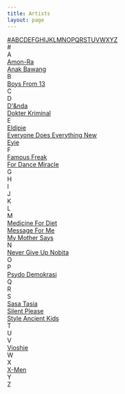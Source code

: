 ```yaml
---
title: Artists
layout: page
---
```


<div class='tml'>
<div class='t-apb'>
<a href='#%23'>#</a><a href='#A'>A</a><a href='#B'>B</a><a href='#C'>C</a><a href='#D'>D</a><a href='#E'>E</a><a href='#F'>F</a><a href='#G'>G</a><a href='#H'>H</a><a href='#I'>I</a><a href='#J'>J</a><a href='#K'>K</a><a href='#L'>L</a><a href='#M'>M</a><a href='#N'>N</a><a href='#O'>O</a><a href='#P'>P</a><a href='#Q'>Q</a><a href='#R'>R</a><a href='#S'>S</a><a href='#T'>T</a><a href='#U'>U</a><a href='#V'>V</a><a href='#W'>W</a><a href='#X'>X</a><a href='#Y'>Y</a><a href='#Z'>Z</a>
</div>
  
<div class='t-wrap'>
  
<div class='t-group'>
<div class='t-head'>
<a name='#'>#</a>
</div>

<!-- KODE IN HERE -->
</div>


<div class='t-group'>
<div class='t-head'>
<a name='A'>A</a>
</div>

<div class='t-item'>
<div class='t-title'>
<a title='Amon-Ra' href='/artist/amonra'>Amon-Ra</a>
</div>
</div>
<div class='t-item'>
<div class='t-title'>
<a title='Anak Bawang' href='/artist/anakbawang'>Anak Bawang</a>
</div>
</div>
</div>


<div class='t-group'>
<div class='t-head'>
<a name='B'>B</a>
</div>

<div class='t-item'>
<div class='t-title'>
<a title='Boys From 13' href='/artist/boysfrom13'>Boys From 13</a>
</div>
</div>
</div>


<div class='t-group'>
<div class='t-head'>
<a name='C'>C</a>
</div>

<!-- KODE IN HERE -->
</div>


<div class='t-group'>
<div class='t-head'>
<a name='D'>D</a>
</div>

<div class='t-item'>
<div class='t-title'>
<a title="D'&nda" href='/artist/dandnda'>D'&nda</a>
</div>
</div>
<div class='t-item'>
<div class='t-title'>
<a title='Dokter Kriminal' href='/artist/dokterkriminal'>Dokter Kriminal</a>
</div>
</div>
</div>


<div class='t-group'>
<div class='t-head'>
<a name='E'>E</a>
</div>

<div class='t-item'>
<div class='t-title'>
<a title='Eldipie' href='/artist/eldipie'>Eldipie</a>
</div>
</div>
<div class='t-item'>
<div class='t-title'>
<a title='Everyone Does Everything New' href='/artist/everyonedoeseverythingnew'>Everyone Does Everything New</a>
</div>
</div>
<div class='t-item'>
<div class='t-title'>
<a title='Eyie' href='/artist/eyie'>Eyie</a>
</div>
</div>
</div>


<div class='t-group'>
<div class='t-head'>
<a name='F'>F</a>
</div>

<div class='t-item'>
<div class='t-title'>
<a title='Famous Freak' href='/artist/famousfreak'>Famous Freak</a>
</div>
</div>
<div class='t-item'>
<div class='t-title'>
<a title='For Dance Miracle' href='/artist/fordancemiracle'>For Dance Miracle</a>
</div>
</div>
</div>


<div class='t-group'>
<div class='t-head'>
<a name='G'>G</a>
</div>

<!-- KODE IN HERE -->
</div>


<div class='t-group'>
<div class='t-head'>
<a name='H'>H</a>
</div>

<!-- KODE IN HERE -->
</div>


<div class='t-group'>
<div class='t-head'>
<a name='I'>I</a>
</div>

<!-- KODE IN HERE -->
</div>


<div class='t-group'>
<div class='t-head'>
<a name='J'>J</a>
</div>

<!-- KODE IN HERE -->
</div>


<div class='t-group'>
<div class='t-head'>
<a name='K'>K</a>
</div>

<!-- KODE IN HERE -->
</div>


<div class='t-group'>
<div class='t-head'>
<a name='L'>L</a>
</div>

<!-- KODE IN HERE -->
</div>


<div class='t-group'>
<div class='t-head'>
<a name='M'>M</a>
</div>

<div class='t-item'>
<div class='t-title'>
<a title='Medicine For Diet' href='/artist/medicinefordiet'>Medicine For Diet</a>
</div>
</div>
<div class='t-item'>
<div class='t-title'>
<a title='Message For Me' href='/artist/messageforme'>Message For Me</a>
</div>
</div>
<div class='t-item'>
<div class='t-title'>
<a title='My Mother Says' href='/artist/mymothersays'>My Mother Says</a>
</div>
</div>
</div>


<div class='t-group'>
<div class='t-head'>
<a name='N'>N</a>
</div>

<div class='t-item'>
<div class='t-title'>
<a title='Never Give Up Nobita' href='/artist/nevergiveupnobita'>Never Give Up Nobita</a>
</div>
</div>
</div>


<div class='t-group'>
<div class='t-head'>
<a name='O'>O</a>
</div>

<!-- KODE IN HERE -->
</div>


<div class='t-group'>
<div class='t-head'>
<a name='P'>P</a>
</div>

<div class='t-item'>
<div class='t-title'>
<a title='Psydo Demokrasi' href='/artist/psydodemokrasi'>Psydo Demokrasi</a>
</div>
</div>
</div>


<div class='t-group'>
<div class='t-head'>
<a name='Q'>Q</a>
</div>

<!-- KODE IN HERE -->
</div>


<div class='t-group'>
<div class='t-head'>
<a name='R'>R</a>
</div>

<!-- KODE IN HERE -->
</div>


<div class='t-group'>
<div class='t-head'>
<a name='S'>S</a>
</div>

<div class='t-item'>
<div class='t-title'>
<a title='Sasa Tasia' href='/artist/sasatasia'>Sasa Tasia</a>
</div>
</div>
<div class='t-item'>
<div class='t-title'>
<a title='Silent Please' href='/artist/silentplease'>Silent Please</a>
</div>
</div>
<div class='t-item'>
<div class='t-title'>
<a title='Style Ancient Kids' href='/artist/styleancientkids'>Style Ancient Kids</a>
</div>
</div>
</div>


<div class='t-group'>
<div class='t-head'>
<a name='T'>T</a>
</div>

<!-- KODE IN HERE -->
</div>


<div class='t-group'>
<div class='t-head'>
<a name='U'>U</a>
</div>

<!-- KODE IN HERE -->
</div>


<div class='t-group'>
<div class='t-head'>
<a name='V'>V</a>
</div>

<div class='t-item'>
<div class='t-title'>
<a title='Vioshie' href='/artist/vioshie'>Vioshie</a>
</div>
</div>
</div>


<div class='t-group'>
<div class='t-head'>
<a name='W'>W</a>
</div>

<!-- KODE IN HERE -->
</div>


<div class='t-group'>
<div class='t-head'>
<a name='X'>X</a>
</div>

<div class='t-item'>
<div class='t-title'>
<a title='X-Men' href='/artist/xmen'>X-Men</a>
</div>
</div>
</div>


<div class='t-group'>
<div class='t-head'>
<a name='Y'>Y</a>
</div>

<!-- KODE IN HERE -->
</div>


<div class='t-group'>
<div class='t-head'>
<a name='Z'>Z</a>
</div>

<!-- KODE IN HERE -->
</div>

</div>
</div>
